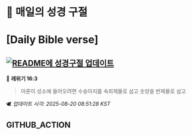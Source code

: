 # 🙏 매일의 성경 구절
# [Daily Bible verse]
## [![README에 성경구절 업데이트](https://github.com/DONGSUKA/first_test/actions/workflows/update-readme-bible.yml/badge.svg)](https://github.com/DONGSUKA/first_test/actions/workflows/update-readme-bible.yml)
<!-- START_BIBLE_VERSE -->
📖 **레위기 16:3**
> 아론이 성소에 들어오려면 수송아지를 속죄제물로 삼고 숫양을 번제물로 삼고

🕊️ _업데이트 시각: 2025-08-20 08:51:28 KST_
  <!-- END_BIBLE_VERSE -->
## GITHUB_ACTION
